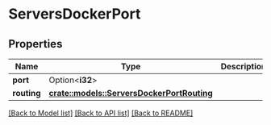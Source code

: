 # ServersDockerPort

## Properties

Name | Type | Description | Notes
------------ | ------------- | ------------- | -------------
**port** | Option<**i32**> |  | [optional]
**routing** | [**crate::models::ServersDockerPortRouting**](ServersDockerPortRouting.md) |  | 

[[Back to Model list]](../README.md#documentation-for-models) [[Back to API list]](../README.md#documentation-for-api-endpoints) [[Back to README]](../README.md)


